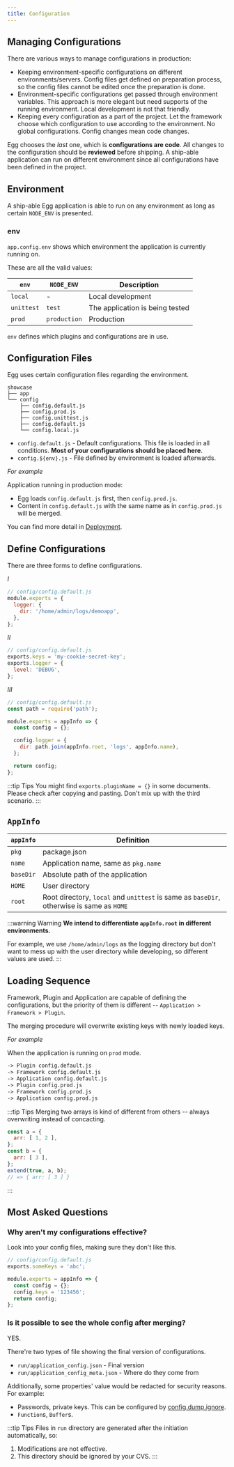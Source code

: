 ```yaml
---
title: Configuration
---
```


## Managing Configurations

There are various ways to manage configurations in production:

- Keeping environment-specific configurations on different environments/servers. Config files get defined on preparation process, so the config files cannot be edited once the preparation is done.
- Environment-specific configurations get passed through environment variables. This approach is more elegant but need supports of the running environment. Local development is not that friendly.
- Keeping every configuration as a part of the project. Let the framework choose which configuration to use according to the environment. No global configurations. Config changes mean code changes.

Egg chooses the *last* one, which is **configurations are code**. All changes to the configuration should be **reviewed** before shipping. A ship-able application can run on different environment since all configurations have been defined in the project.

## Environment

A ship-able Egg application is able to run on any environment as long as certain `NODE_ENV` is presented.

### env

`app.config.env` shows which environment the application is currently running on.

These are all the valid values:

`env` | `NODE_ENV` | Description
--- | --- | ---
`local` | - | Local development
`unittest` | `test` | The application is being tested
`prod` | `production` | Production

`env` defines which plugins and configurations are in use.

## Configuration Files

Egg uses certain configuration files regarding the environment.

```
showcase
├── app
└── config
    ├── config.default.js
    ├── config.prod.js
    ├── config.unittest.js
    ├── config.default.js
    └── config.local.js
```

- `config.default.js` - Default configurations. This file is loaded in all conditions. **Most of your configurations should be placed here**.
- `config.${env}.js` - File defined by environment is loaded afterwards.

*For example*

Application running in production mode:

- Egg loads `config.default.js` first, then `config.prod.js`.
- Content in `config.default.js` with the same name as in `config.prod.js` will be merged.

You can find more detail in [Deployment](../workflow/deployment/README.md).

## Define Configurations

There are three forms to define configurations.

*I*

```js
// config/config.default.js
module.exports = {
  logger: {
    dir: '/home/admin/logs/demoapp',
  },
};
```

*II*

```js
// config/config.default.js
exports.keys = 'my-cookie-secret-key';
exports.logger = {
  level: 'DEBUG',
};
```

*III*

```js
// config/config.default.js
const path = require('path');

module.exports = appInfo => {
  const config = {};

  config.logger = {
    dir: path.join(appInfo.root, 'logs', appInfo.name),
  };

  return config;
};
```

:::tip Tips
You might find `exports.pluginName = {}` in some documents. Please check after copying and pasting. Don't mix up with the third scenario.
:::

## `AppInfo`

`appInfo` | Definition
--- | ---
`pkg` | package.json
`name` | Application name, same as `pkg.name`
`baseDir` | Absolute path of the application
`HOME` | User directory
`root` | Root directory, `local` and `unittest` is same as `baseDir`, otherwise is same as `HOME`

:::warning Warning
**We intend to differentiate `appInfo.root` in different environments.**

For example, we use `/home/admin/logs` as the logging directory but don't want to mess up with the user directory while developing, so different values are used.
:::

## Loading Sequence

Framework, Plugin and Application are capable of defining the configurations, but the priority of them is different -- `Application > Framework > Plugin`.

The merging procedure will overwrite existing keys with newly loaded keys.

*For example*

When the application is running on `prod` mode.

```txt
-> Plugin config.default.js
-> Framework config.default.js
-> Application config.default.js
-> Plugin config.prod.js
-> Framework config.prod.js
-> Application config.prod.js
```

:::tip Tips
Merging two arrays is kind of different from others -- always overwriting instead of concacting.

```js
const a = {
  arr: [ 1, 2 ],
};
const b = {
  arr: [ 3 ],
};
extend(true, a, b);
// => { arr: [ 3 ] }
```
:::

## Most Asked Questions

### Why aren't my configurations effective?

Look into your config files, making sure they don't like this.


```js
// config/config.default.js
exports.someKeys = 'abc';

module.exports = appInfo => {
  const config = {};
  config.keys = '123456';
  return config;
};
```

### Is it possible to see the whole config after merging?

YES.

There're two types of file showing the final version of configurations.

- `run/application_config.json` - Final version
- `run/application_config_meta.json` - Where do they come from

Additionally, some properties' value would be redacted for security reasons. For example:

- Passwords, private keys. This can be configured by [config.dump.ignore](https://github.com/eggjs/egg/blob/master/config/config.default.js).
- `Function`s, `Buffer`s.

:::tip Tips
Files in `run` directory are generated after the initiation automatically, so:

1. Modifications are not effective.
2. This directory should be ignored by your CVS.
:::
